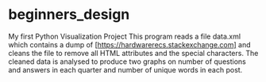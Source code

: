 # beginners_design
My first Python Visualization Project
This program reads a file data.xml which contains a dump of [https://hardwarerecs.stackexchange.com] and cleans the file to remove all HTML attributes and the special characters. The cleaned data is analysed to produce two graphs on number of questions and answers in each quarter and number of unique words in each post.

